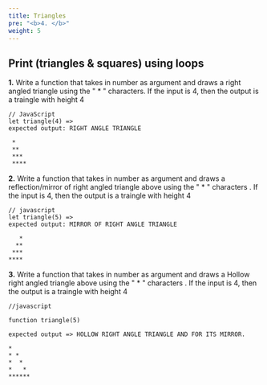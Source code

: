 ```yaml
---
title: Triangles
pre: "<b>4. </b>"
weight: 5
---
```




## Print (triangles & squares) using loops

**1.**
Write a function that takes in number as argument and draws a right angled triangle  using the " * " characters. If the input is 4, then the output is a traingle with height 4
 
```
// JavaScript
let triangle(4) => 
expected output: RIGHT ANGLE TRIANGLE
 
 *
 **         
 ***              
 ****
```
**2.**
Write a function that takes in number as argument and draws a reflection/mirror of right angled triangle above using the " * " characters . If the input is 4, then the output is a traingle with height 4
```
// javascript
let triangle(5) => 
expected output: MIRROR OF RIGHT ANGLE TRIANGLE

   *
  **              
 ***
****
```
**3.**
Write a function that takes in number as argument and draws a Hollow right angled triangle above using the " * " characters . If the input is 4, then the output is a traingle with height 4

```
//javascript

function triangle(5) 

expected output => HOLLOW RIGHT ANGLE TRIANGLE AND FOR ITS MIRROR.      

*
* *
*  *
*   *
******
```